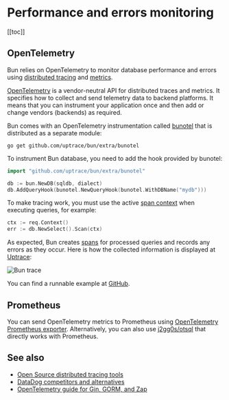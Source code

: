 # Performance and errors monitoring

[[toc]]

## OpenTelemetry

Bun relies on OpenTelemetry to monitor database performance and errors using
[distributed tracing](https://opentelemetry.uptrace.dev/guide/distributed-tracing.html) and
[metrics](https://opentelemetry.uptrace.dev/guide/metrics.html).

[OpenTelemetry](https://opentelemetry.uptrace.dev/) is a vendor-neutral API for distributed traces
and metrics. It specifies how to collect and send telemetry data to backend platforms. It means that
you can instrument your application once and then add or change vendors (backends) as required.

Bun comes with an OpenTelemetry instrumentation called
[bunotel](https://github.com/uptrace/bun/tree/master/extra/bunotel) that is distributed as a
separate module:

```shell
go get github.com/uptrace/bun/extra/bunotel
```

To instrument Bun database, you need to add the hook provided by bunotel:

```go
import "github.com/uptrace/bun/extra/bunotel"

db := bun.NewDB(sqldb, dialect)
db.AddQueryHook(bunotel.NewQueryHook(bunotel.WithDBName("mydb")))
```

To make tracing work, you must use the active
[span context](https://opentelemetry.uptrace.dev/guide/go-tracing.html#context) when executing
queries, for example:

```go
ctx := req.Context()
err := db.NewSelect().Scan(ctx)
```

As expected, Bun creates
[spans](https://opentelemetry.uptrace.dev/guide/distributed-tracing.html#spans) for processed
queries and records any errors as they occur. Here is how the collected information is displayed at
[Uptrace](https://uptrace.dev/explore/1/groups/?system=db%3Apostgresql&utm_source=bun&utm_campaign=bun-tracing):

![Bun trace](/img/bun-trace.png)

You can find a runnable example at
[GitHub](https://github.com/uptrace/bun/tree/master/example/opentelemetry).

## Prometheus

You can send OpenTelemetry metrics to Prometheus using
[OpenTelemetry Prometheus exporter](https://opentelemetry.uptrace.dev/guide/opentelemetry-prometheus.html).
Alternatively, you can also use [j2gg0s/otsql](https://github.com/j2gg0s/otsql) that directly works
with Prometheus.

## See also

- [Open Source distributed tracing tools](https://get.uptrace.dev/compare/distributed-tracing-tools.html)
- [DataDog competitors and alternatives](https://get.uptrace.dev/compare/datadog-competitors.html)
- [OpenTelemetry guide for Gin, GORM, and Zap](https://get.uptrace.dev/opentelemetry/gin-gorm.html)
